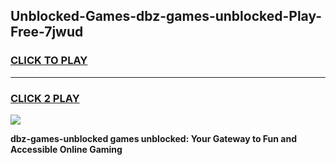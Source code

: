 
## Unblocked-Games-dbz-games-unblocked-Play-Free-7jwud
<h3>
<a href="https://premium76.site?title=dbz-games-unblocked&ref=21A">CLICK TO PLAY</a></h3>
<hr>

<h3>
<a href="https://premium76.site?title=dbz-games-unblocked&ref=21A">CLICK 2 PLAY</a>
  
</h3>

<a href="https://premium76.site?title=dbz-games-unblocked&ref=21A"><img src="https://clearcache.store/games.png"></a>


**dbz-games-unblocked games unblocked: Your Gateway to Fun and Accessible Online Gaming**
